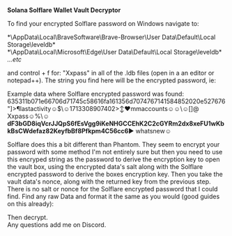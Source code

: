 **Solana Solflare Wallet Vault Decryptor**  

To find your encrypted Solflare password on Windows navigate to:  

*\AppData\Local\BraveSoftware\Brave-Browser\User Data\Default\Local Storage\leveldb\*  
*\AppData\Local\Microsoft\Edge\User Data\Default\Local Storage\leveldb\*  
*...etc*  

and control + f for: "Xxpass" in all of the .ldb files (open in a an editor or notepad++). The string you find here will be the encrypted password, ie:  

Example data where Solflare encrypted password was found:  
635311b071e66706d71745c58616fa161356d7074767141584852020e527676"]>¶lastactivity☺$\☺1713308907402>↕♥mmaccounts☺☺\☺[]@  
Xxpass☺%\☺**dF3bGD8iqVcrJJQpS6fEsVgg9iKeNHGCCEhK2C2cGYRm2dx8xeFU1wKbkBsCWdefaz82KeyfbBf8Pfkpm4C56cc6**► whatsnew☺  

Solflare does this a bit different than Phantom. They seem to encrypt your password with some method I'm not entirely sure but then you need to use this encryped string as the password to derive the encryption key to open the vault box, using the encrypted data's salt along with the Solflare encrypted password to derive the boxes encryption key. Then you take the vault data's nonce, along with the returned key from the previous step. There is no salt or nonce for the Solflare encrypted password that I could find. Find any raw Data and format it the same as you would (good guides on this already):

Then decrypt.  
Any questions add me on Discord.  
